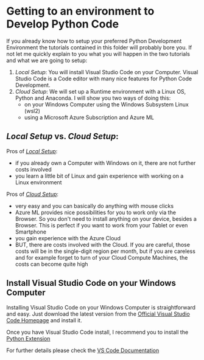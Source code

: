 # Getting to an environment to Develop Python Code
If you already know how to setup your preferred Python Development Environment the tutorials contained in this folder will probably bore you. If not let me quickly explain to you what you will happen in the two tutorials and what we are going to setup:

1. *Local Setup*: You will install Visual Studio Code on your Computer. Visual Studio Code is a Code editor with many nice features for Python Code Development. 
2. *Cloud Setup*: We will set up a Runtime environment with a Linux OS, Python and Anaconda. I will show you two ways of doing this:
    - on your Windows Computer using the Windows Subsystem Linux (wsl2)
    - using a Microsoft Azure Subscription and Azure ML

## *Local Setup* vs. *Cloud Setup*:

Pros of [*Local Setup*](wsl/README.md):

* if you already own a Computer with Windows on it, there are not further costs involved
* you learn a little bit of Linux and gain experience with working on a Linux environment

Pros of [*Cloud Setup*](azure_ml/README.md):

* very easy and you can basically do anything with mouse clicks
* Azure ML provides nice possibilities for you to work only via the Browser. So you don't need to install anything on your device, besides a Browser. This is perfect if you want to work from your Tablet or even Smartphone
* you gain experience with the Azure Cloud
* BUT, there are costs involved with the Cloud. If you are careful, those costs will be in the single-digit region per month, but if you are careless and for example forget to turn of your Cloud Compute Machines, the costs can become quite high

## Install Visual Studio Code on your Windows Computer
Installing Visual Studio Code on your Windows Computer is straightforward and easy. Just download the latest version from the [Official Visual Studio Code Homepage](https://code.visualstudio.com/download) and install it.

Once you have Visual Studio Code install, I recommend you to install the [Python Extension](https://marketplace.visualstudio.com/items?itemName=ms-python.python)

For further details please check the [VS Code Documentation](https://code.visualstudio.com/)
